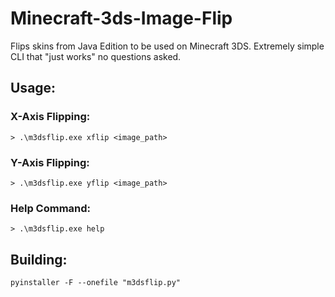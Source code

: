 # Minecraft-3ds-Image-Flip
Flips skins from Java Edition to be used on Minecraft 3DS. Extremely simple CLI that "just works" no questions asked.

## Usage:
### X-Axis Flipping:
```
> .\m3dsflip.exe xflip <image_path>
```
### Y-Axis Flipping:
```
> .\m3dsflip.exe yflip <image_path>
```
### Help Command:
```
> .\m3dsflip.exe help
```

## Building:
```
pyinstaller -F --onefile "m3dsflip.py"
```
